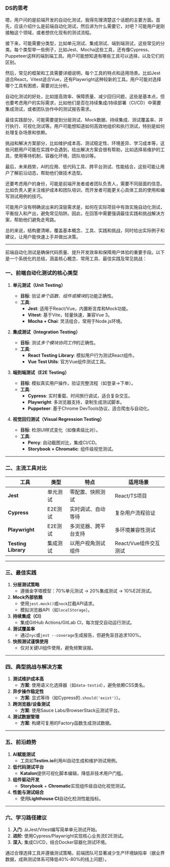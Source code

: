 ### DS的思考
嗯，用户问的是前端开发的自动化测试，我得先理清楚这个话题的主要方面。首先，应该介绍什么是前端自动化测试，然后讲为什么需要它，对吧？可能用户是刚接触这个领域，或者想优化现有的测试流程。

接下来，可能需要分类型，比如单元测试、集成测试、端到端测试，这些常见的分类。每个类型举一些例子，比如Jest、Mocha这些工具，还有像Cypress、Puppeteer这样的端到端工具。用户可能想知道有哪些工具可以选择，以及它们的区别。

然后，常见的框架和工具需要详细说明，每个工具的特点和适用场景。比如Jest适合React，Vitest适合Vue，还有Playwright这种较新的工具。用户可能对选择哪个工具有困惑，需要对比分析。

自动化测试的好处，比如提高效率、保障质量、减少回归问题，这些是基本点，但也要考虑用户的实际需求，比如他们是否在持续集成/持续部署（CI/CD）中需要集成测试，或者团队协作中的测试报告需求。

最佳实践部分，可能需要提到分层测试、Mock数据、持续集成、测试覆盖率、并行执行、可视化测试等。用户可能想知道如何高效地组织和执行测试，特别是如何处理复杂场景和依赖。

挑战和解决方案部分，比如维护成本高、测试稳定性、环境差异、学习成本等，这些问题用户可能在实践中会遇到，给出解决方案会很有帮助，比如选择易维护的工具，使用等待机制，容器化环境，团队培训等。

最后，未来趋势，AI的应用、低代码工具、跨平台测试、性能结合，这些可能让用户了解前沿动态，帮助他们做技术选型。

还要考虑用户的身份，可能是前端开发者或者团队负责人，需要不同层面的信息。比如负责人更关注维护成本和团队培训，而开发者可能更关心具体工具的使用和编写测试用例的技巧。

可能用户没有明确说出来的深层需求是，如何在实际项目中有效实施自动化测试，平衡投入和产出，避免常见陷阱。因此，在回答中需要强调最佳实践和挑战解决方案，帮助他们避免走弯路。

总的来说，结构要清晰，覆盖基本概念、工具、实践和挑战，同时给出实际例子和建议，让用户能快速上手并做出决策。

---

前端自动化测试是确保代码质量、提升开发效率和保障用户体验的重要手段。以下是一个系统化的总结，涵盖核心概念、常用工具、最佳实践及常见挑战：


### **一、前端自动化测试的核心类型**
1. **单元测试（Unit Testing）**
   - **目标**: 验证*单个函数、组件或模块*的功能正确性。
   - **工具**: 
     - **Jest**: 适用于React/Vue，内置断言库和Mock功能。
     - **Vitest**: 基于Vite，轻量快速，兼容Vue 3。
     - **Mocha + Chai**: 灵活组合，常用于Node.js环境。

2. **集成测试（Integration Testing）**
   - **目标**: 测试*多个模块协同工作*的正确性。
   - **工具**: 
     - **React Testing Library**: 模拟用户行为测试React组件。
     - **Vue Test Utils**: 官方Vue组件测试工具。

3. **端到端测试（E2E Testing）**
   - **目标**: 模拟真实用户操作，验证完整流程（如登录→下单）。
   - **工具**: 
     - **Cypress**: 实时重载、时间旅行调试，适合复杂交互。
     - **Playwright**: 多浏览器支持，录制生成测试脚本。
     - **Puppeteer**: 基于Chrome DevTools协议，适合爬虫与自动化。

4. **视觉回归测试（Visual Regression Testing）**
   - **目标**: 检测UI样式变化（如像素级比对）。
   - **工具**: 
     - **Percy**: 自动截图对比，集成CI/CD。
     - **Storybook + Chromatic**: 组件级视觉测试。

---

### **二、主流工具对比**
| 工具          | 类型       | 特点                          | 适用场景               |
|---------------|------------|-------------------------------|------------------------|
| **Jest**      | 单元测试   | 零配置、快照测试              | React/TS项目           |
| **Cypress**   | E2E测试    | 实时调试、自动等待            | 复杂用户流程验证       |
| **Playwright**| E2E测试    | 多浏览器、跨平台支持          | 多环境兼容性测试       |
| **Testing Library** | 集成测试 | 以用户视角测试组件          | React/Vue组件交互测试  |

---

### **三、最佳实践**
1. **分层测试策略** 
   - 遵循金字塔模型：70%单元测试 → 20%集成测试 → 10%E2E测试。
2. **Mock外部依赖**
   - 使用`jest.mock()`或`nock`拦截API请求。
   - 模拟浏览器API（如`localStorage`）。
3. **持续集成（CI）**
   - 集成GitHub Actions/GitLab CI，每次提交自动运行测试。
4. **测试覆盖率**
   - 通过`nyc`或`jest --coverage`生成报告，但避免盲目追求100%。
5. **快照测试谨慎使用**
   - 仅对关键UI组件使用，避免频繁误报。

---

### **四、典型挑战与解决方案**
1. **测试维护成本高**
   - **方案**: 使用语义化选择器（如`data-testid`），避免依赖CSS类名。
2. **异步操作稳定性**
   - **方案**: 显式等待（如Cypress的`.should('exist')`）。
3. **跨浏览器/设备测试**
   - **方案**: 使用Sauce Labs/BrowserStack云测试平台。
4. **测试数据管理**
   - **方案**: 构建可复用的Factory函数生成测试数据。

---

### **五、前沿趋势**
1. **AI赋能测试**
   - 工具如**Testim.io**利用AI自动生成和维护测试用例。
2. **低代码测试平台**
   - **Katalon**提供可视化脚本编辑，降低非技术用户门槛。
3. **组件驱动开发**
   - **Storybook** + **Chromatic**实现组件级自动化视觉测试。
4. **性能与测试结合**
   - 使用**Lighthouse CI**自动化检测性能指标。

---

### **六、学习路径建议**
1. **入门**: 从Jest/Vitest编写简单单元测试开始。
2. **进阶**: 使用Cypress/Playwright实现核心业务流E2E测试。
3. **深入**: 集成CI/CD，结合Docker容器化测试环境。

通过合理选择工具并遵循测试策略，前端团队可显著减少生产环境缺陷率（据业界数据，成熟测试体系可降低40%-80%的线上问题）。